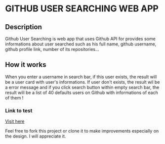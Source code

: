 # GITHUB USER SEARCHING WEB APP

## Description

Github User Searching is web app that uses Github API for provides some informations about user searched such as his full name, github username, github profile link, number of its repositories...

## How it works

When you enter a username in search bar, if this user exists, the result will be a user card with user's informations. If user don't exists, the result wil be a error message  and if you click search button within empty search bar, the result will be a list of 40 defaults users on Github with informations of each of them !

### Link to test 

[Visit here](https://githubsearchinguser.netlify.app)


Feel free to fork this project or clone it to make improvements especially on the design. I will appreciate it.


